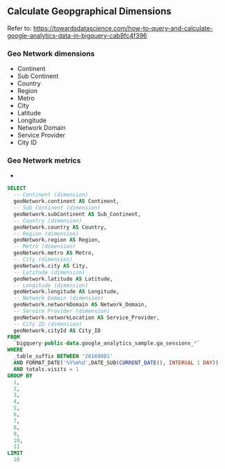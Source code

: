 ## Calculate Geopgraphical Dimensions

Refer to: https://towardsdatascience.com/how-to-query-and-calculate-google-analytics-data-in-bigquery-cab8fc4f396

### Geo Network dimensions
- Continent
- Sub Continent
- Country
- Region
- Metro
- City
- Latitude
- Longitude
- Network Domain
- Service Provider
- City ID
### Geo Network metrics
-

```SQL
SELECT
  -- Continent (dimension)
  geoNetwork.continent AS Continent,
  -- Sub Continent (dimension)
  geoNetwork.subContinent AS Sub_Continent,
  -- Country (dimension)
  geoNetwork.country AS Country,
  -- Region (dimension)
  geoNetwork.region AS Region,
  -- Metro (dimension)
  geoNetwork.metro AS Metro,
  -- City (dimension)
  geoNetwork.city AS City,
  -- Latitude (dimension)
  geoNetwork.latitude AS Latitude,
  -- Longitude (dimension)
  geoNetwork.longitude AS Longitude,
  -- Network Domain (dimension)
  geoNetwork.networkDomain AS Network_Domain,
  -- Service Provider (dimension)
  geoNetwork.networkLocation AS Service_Provider,
  -- City ID (dimension)
  geoNetwork.cityId AS City_ID
FROM
  `bigquery-public-data.google_analytics_sample.ga_sessions_*`
WHERE
  _table_suffix BETWEEN '20160801'
  AND FORMAT_DATE('%Y%m%d',DATE_SUB(CURRENT_DATE(), INTERVAL 1 DAY))
  AND totals.visits = 1
GROUP BY
  1,
  2,
  3,
  4,
  5,
  6,
  7,
  8,
  9,
  10,
  11
LIMIT
  10
